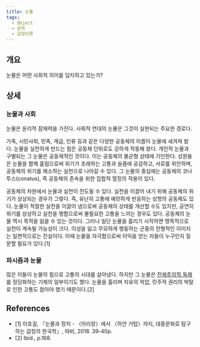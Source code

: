 ```yaml
---
title: 눈물
tags:
  - Object
  - 문학
  - 감정이론
---
```


## 개요
눈물은 어떤 사회적 의미를 담지하고 있는가?

## 상세
### 눈물과 사회
눈물은 윤리적 잠재력을 가진다. 사회적 연대의 눈물은 그것이 실현되는 주요한 경로다.

가족, 시민사회, 민족, 계급, 인류 등과 같은 다양한 공동체의 이름이 눈물에 새겨져 왔다. 눈물을 실천하게 만드는 힘은 공동체 단위로도 강하게 작동해 왔다. 개인적 눈물과 구별되는 그 눈물은 공동체적인 것이다. 이는 공동체의 불균형 상태에 기인한다. 성원들은 눈물을 함께 흘림으로써 위기가 초래하는 고통과 슬픔에 공감하고, 서로를 위안하며, 공동체의 위기를 해소하는 실천으로 나아갈 수 있다. 그 눈물의 중심에는 공동체의 코나투스(conatus), 즉 공동체의 존속을 위한 집합적 열정의 작용이 있다.

공동체의 차원에서 눈물과 실천이 전도될 수 있다. 실천을 이끌어 내기 위해 공동체의 위기가 상상되는 경우가 그렇다. 즉, 유난히 고통에 예민하게 반응하는 성향의 공동체도 있다. 눈물이 적절한 실천을 이끌어 냄으로써 공동체의 상태를 개선할 수도 있지만, 공연히 위기를 상상하고 실천을 행함으로써 불필요한 고통을 느끼는 경우도 있다. 공동체의 눈물 역시 목적을 잃을 수 있는 것이다. 그러나 일단 눈물을 흘리기 시작하면 맹목적으로 실천이 계속될 가능성이 크다. 이성을 잃고 무모하게 행동하는 군중의 전형적인 이미지는 일면적으로는 진실이다. 이때 눈물을 자극함으로써 이익을 얻는 자들이 누구인지 질문할 필요가 있다.[1]
### 파시즘과 눈물
많은 이들이 눈물의 힘으로 고통의 시대를 살아냈다. 하지만 그 눈물은 [전체주의적 독재](https://wiki.haein.info/theory_fascism/)를 정당화하는 기제의 일부이기도 했다. 눈물을 흘리며 자유의 억압, 민주적 권리의 박탈로 인한 고통도 참아야 했기 때문이다.[2]

## References
- [1] 이호걸, 『눈물과 정치 - 〈아리랑〉에서 〈하얀 거탑〉까지, 대중문화로 탐구하는 감정의 한국학』, 따비, 2018. 39-40p.
- [2] Ibid., p.168.